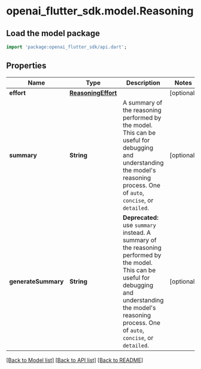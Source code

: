 # openai_flutter_sdk.model.Reasoning

## Load the model package
```dart
import 'package:openai_flutter_sdk/api.dart';
```

## Properties
Name | Type | Description | Notes
------------ | ------------- | ------------- | -------------
**effort** | [**ReasoningEffort**](ReasoningEffort.md) |  | [optional] 
**summary** | **String** | A summary of the reasoning performed by the model. This can be useful for debugging and understanding the model's reasoning process. One of `auto`, `concise`, or `detailed`.  | [optional] 
**generateSummary** | **String** | **Deprecated:** use `summary` instead.  A summary of the reasoning performed by the model. This can be useful for debugging and understanding the model's reasoning process. One of `auto`, `concise`, or `detailed`.  | [optional] 

[[Back to Model list]](../README.md#documentation-for-models) [[Back to API list]](../README.md#documentation-for-api-endpoints) [[Back to README]](../README.md)


